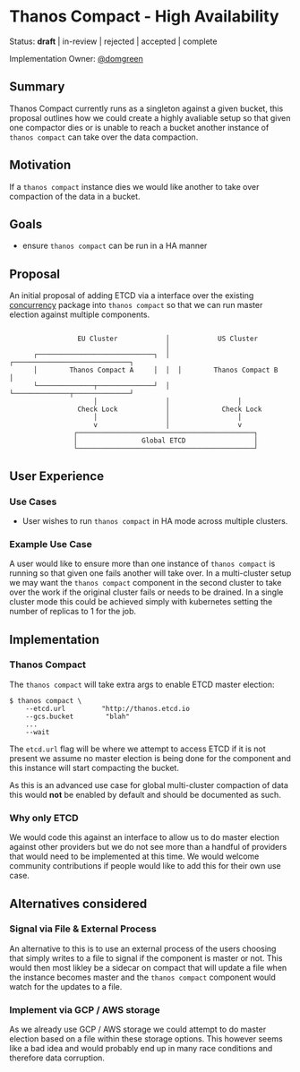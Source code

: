# Thanos Compact - High Availability

Status: **draft** | in-review | rejected | accepted | complete

Implementation Owner: [@domgreen](https://github.com/domgreen)

## Summary

Thanos Compact currently runs as a singleton against a given bucket, this proposal outlines how we could create a highly avaliable
setup so that given one compactor dies or is unable to reach a bucket another instance of `thanos compact` can take over the data compaction.

## Motivation

If a `thanos compact` instance dies we would like another to take over compaction of the data in a bucket.

## Goals

- ensure `thanos compact` can be run in a HA manner

## Proposal

An initial proposal of adding ETCD via a interface over the existing [concurrency](https://github.com/etcd-io/etcd/blob/master/clientv3/concurrency/election.go#L44) package into `thanos compact` so that we can run master election against multiple components.


```

                 EU Cluster            │            US Cluster 
                                       │
      ┌─────────────────────────────┐  │  ┌─────────────────────────────┐
      │        Thanos Compact A     │  │  │        Thanos Compact B     │
      └──────────────┬──────────────┘  │  └──────────────┬──────────────┘
                     │                 │                 │                   
                 Check Lock            │             Check Lock        
                     │                 │                 │                   
                     v                 │                 v                  
                ┌────────────────────────────────────────────┐
                │                Global ETCD                 │
                └────────────────────────────────────────────┘
```


## User Experience

### Use Cases

- User wishes to run `thanos compact` in HA mode across multiple clusters.

### Example Use Case

A user would like to ensure more than one instance of `thanos compact` is running so that given one fails
another will take over.
In a multi-cluster setup we may want the `thanos compact` component in the second cluster to take over the work if the
original cluster fails or needs to be drained.
In a single cluster mode this could be achieved simply with kubernetes setting the number of replicas to 1 for the job.

## Implementation

### Thanos Compact

The `thanos compact` will take extra args to enable ETCD master election:

```
$ thanos compact \
    --etcd.url         "http://thanos.etcd.io
    --gcs.bucket        "blah"
    ...
    --wait
```

The `etcd.url` flag will be where we attempt to access ETCD if it is not present we assume no master election is being done
for the component and this instance will start compacting the bucket.

As this is an advanced use case for global multi-cluster compaction of data this would **not** be enabled by default and 
should be documented as such.

### Why only ETCD

We would code this against an interface to allow us to do master election against other providers but we do not see more than a 
handful of providers that would need to be implemented at this time. 
We would welcome community contributions if people would like to add this for their own use case.

## Alternatives considered

### Signal via File & External Process

An alternative to this is to use an external process of the users choosing that simply writes to a file to signal if the 
component is master or not. 
This would then most likley be a sidecar on compact that will update a file when the instance becomes master and the `thanos compact`
component would watch for the updates to a file.


### Implement via GCP / AWS storage

As we already use GCP / AWS storage we could attempt to do master election based on a file within these storage options. 
This however seems like a bad idea and would probably end up in many race conditions and therefore data corruption.


